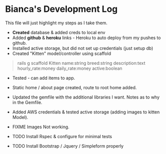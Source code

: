 # Bianca's Development Log

This file  will just highlight my steps as I take them.

* **Created** database & added creds to local env
* Added **github** & **heroku** links - Heroku to auto deploy from my pushes to github.
* Installed active storage, but did not set up credentials (just setup db)
* Created "Kitten" model/controller using scaffold
> rails g scaffold Kitten name:string breed:string description:text hourly_rate:money daily_rate:money active:boolean
* Tested - can add items to app.
* Static home / about page created, route to root home added.
* Updated the gemfile with the additional libraries I want. Notes as to why in the Gemfile. 
* Added AWS credentials & tested active storage (adding images to kitten Model). 
* FIXME Images Not working.

* TODO Install Rspec & configure for minimal tests
* TODO Install Bootstrap / Jquery / Simpleform properly
